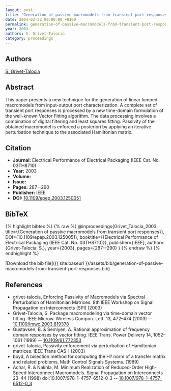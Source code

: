 ```yaml
---
layout: post
title: "Generation of passive macromodels from transient port responses"
date: 2004-03-22 00:00:00 +0100
permalink: generation-of-passive-macromodels-from-transient-port-responses
year: 2003
authors: S. Grivet-Talocia
category: proceedings
---
```

 
## Authors
[S. Grivet-Talocia](authors/stefano-grivet-talocia)
 
## Abstract
This paper presents a new technique for the generation of linear lumped macromodels from input-output port characterization. A complete set of transient port responses is processed by a new time-domain formulation of the well-known Vector Fitting algorithm. The data processing involves a combination of digital filtering and least squares fitting. Passivity of the obtained macromodel is enforced a posteriori by applying an iterative perturbation technique to the associated Hamiltonian matrix.
 
## Citation
- **Journal:** Electrical Performance of Electrical Packaging (IEEE Cat. No. 03TH8710)
- **Year:** 2003
- **Volume:** 
- **Issue:** 
- **Pages:** 287--290
- **Publisher:** IEEE
- **DOI:** [10.1109/epep.2003.1250051](https://doi.org/10.1109/epep.2003.1250051)
 
## BibTeX
{% highlight bibtex %}
{% raw %}
@inproceedings{Grivet_Talocia_2003,
  title={{Generation of passive macromodels from transient port responses}},
  DOI={10.1109/epep.2003.1250051},
  booktitle={{Electrical Performance of Electrical Packaging (IEEE Cat. No. 03TH8710)}},
  publisher={IEEE},
  author={Grivet-Talocia, S.},
  year={2003},
  pages={287--290}
}
{% endraw %}
{% endhighlight %}
 
[Download the bib file]({{ site.baseurl }}/assets/bib/generation-of-passive-macromodels-from-transient-port-responses.bib)
 
## References
- grivet-talocia, Enforcing Passivity of Macromodels via Spectral Perturbation of Hamiltonian Matrices. 8th IEEE Workshop on Signal Propagation on Interconnects (SPI) (2003)
- Grivet-Talocia, S. Package macromodeling via time-domain vector fitting. IEEE Microw. Wireless Compon. Lett. 13, 472–474 (2003) -- [10.1109/lmwc.2003.819378](https://doi.org/10.1109/lmwc.2003.819378)
- Gustavsen, B. & Semlyen, A. Rational approximation of frequency domain responses by vector fitting. IEEE Trans. Power Delivery 14, 1052–1061 (1999) -- [10.1109/61.772353](https://doi.org/10.1109/61.772353)
- grivet-talocia, Passivity enforcement via perturbation of Hamiltonian matrices. IEEE Trans CAS-I (2003)
- boyd, A bisection method for computing the H? norm of a transfer matrix and related problems, Math Control Signals Systems. (1989)
- Achar, R. & Nakhla, M. Minimum Realization of Reduced-Order High-Speed Interconnect Macromodels. Signal Propagation on Interconnects 23–44 (1998) doi:10.1007/978-1-4757-6512-0_3 -- [10.1007/978-1-4757-6512-0_3](https://doi.org/10.1007/978-1-4757-6512-0_3)

